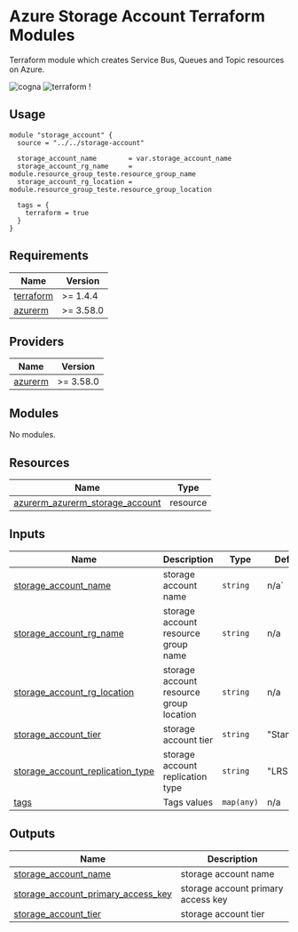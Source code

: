 # Azure Storage Account Terraform Modules

Terraform module which creates Service Bus, Queues and Topic resources on Azure.

![cogna](https://img.shields.io/badge/cogna-terraform-blueviolet) ![terraform](https://img.shields.io/badge/module-storageaccount-blue) !
## Usage

```hcl
module "storage_account" {
  source = "../../storage-account"

  storage_account_name        = var.storage_account_name
  storage_account_rg_name     = module.resource_group_teste.resource_group_name
  storage_account_rg_location = module.resource_group_teste.resource_group_location

  tags = {
    terraform = true
  }
}

```


<!-- BEGIN_TF_DOCS -->

## Requirements

| Name                                                                     | Version   |
| ------------------------------------------------------------------------ | --------- |
| <a name="requirement_terraform"></a> [terraform](#requirement_terraform) | >= 1.4.4  |
| <a name="requirement_azurerm"></a> [azurerm](#requirement_azurerm)       | >= 3.58.0 |

## Providers

| Name                                                         | Version   |
| ------------------------------------------------------------ | --------- |
| <a name="provider_azurerm"></a> [azurerm](#provider_azurerm) | >= 3.58.0 |

## Modules

No modules.

## Resources

| Name                                                                                                                                                    | Type     |
| ------------------------------------------------------------------------------------------------------------------------------------------------------- | -------- |
| [azurerm_azurerm_storage_account](https://registry.terraform.io/providers/hashicorp/azurerm/latest/docs/resources/storage_account) | resource |

## Inputs

| Name                                                                     | Description                | Type       | Default   | Required |
| ------------------------------------------------------------------------ | -------------------------- | ---------- | --------- | :------: |
| <a name="input_storage_account_name"></a> [storage_account_name](#input_storage_account_name)    | storage account name                | `string`   | n/a`    |    yes    |
| <a name="input_storage_account_rg_name"></a> [storage_account_rg_name](#input_storage_account_rg_name) | storage account resource group name              | `string`   | n/a      |   yes    |
| <a name="input_storage_account_rg_location"></a> [storage_account_rg_location](#input_storage_account_rg_location) | storage account resource group location  | `string`   | n/a       |   yes    |
| <a name="input_storage_account_tier"></a> [storage_account_tier](#input_storage_account_tier)  | storage account tier | `string`   | "Standard"       |   no    |
| <a name="input_storage_account_replication_type"></a> [storage_account_replication_type](#input_storage_account_replication_type)                   | storage account replication type | `string`   | "LRS"       |   no    |
| <a name="input_tags"></a> [tags](#input_tags)                            | Tags values                | `map(any)` | n/a       |   yes    |


## Outputs

| Name                                                                       | Description          |
| -------------------------------------------------------------------------- | -------------------- |
| <a name="output_storage_account_name"></a> [storage_account_name](#output_storage_account_name) | storage account name |
| <a name="output_storage_account_primary_access_key"></a> [storage_account_primary_access_key](#output_storage_account_primary_access_key)                   | storage account primary access key      |
| <a name="output_storage_account_tier"></a> [storage_account_tier](#output_storage_account_tier)             | storage account tier     |

<!-- END_TF_DOCS -->

